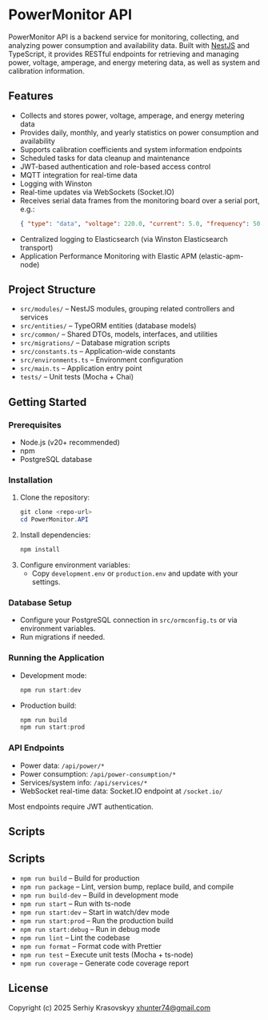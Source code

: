 # PowerMonitor API

PowerMonitor API is a backend service for monitoring, collecting, and analyzing power consumption and availability data. Built with [NestJS](https://nestjs.com/) and TypeScript, it provides RESTful endpoints for retrieving and managing power, voltage, amperage, and energy metering data, as well as system and calibration information.

## Features

- Collects and stores power, voltage, amperage, and energy metering data
- Provides daily, monthly, and yearly statistics on power consumption and availability
- Supports calibration coefficients and system information endpoints
- Scheduled tasks for data cleanup and maintenance
- JWT-based authentication and role-based access control
- MQTT integration for real-time data
- Logging with Winston
- Real-time updates via WebSockets (Socket.IO)
- Receives serial data frames from the monitoring board over a serial port, e.g.:
    ```json
    { "type": "data", "voltage": 220.0, "current": 5.0, "frequency": 50.0 }
    ```
- Centralized logging to Elasticsearch (via Winston Elasticsearch transport)
- Application Performance Monitoring with Elastic APM (elastic-apm-node)

## Project Structure

- `src/modules/` – NestJS modules, grouping related controllers and services
- `src/entities/` – TypeORM entities (database models)
- `src/common/` – Shared DTOs, models, interfaces, and utilities
- `src/migrations/` – Database migration scripts
- `src/constants.ts` – Application-wide constants
- `src/environments.ts` – Environment configuration
- `src/main.ts` – Application entry point
- `tests/` – Unit tests (Mocha + Chai)

## Getting Started

### Prerequisites

- Node.js (v20+ recommended)
- npm
- PostgreSQL database

### Installation

1. Clone the repository:
    ```powershell
    git clone <repo-url>
    cd PowerMonitor.API
    ```
2. Install dependencies:
    ```powershell
    npm install
    ```
3. Configure environment variables:
    - Copy `development.env` or `production.env` and update with your settings.

### Database Setup

- Configure your PostgreSQL connection in `src/ormconfig.ts` or via environment variables.
- Run migrations if needed.

### Running the Application

- Development mode:
    ```powershell
    npm run start:dev
    ```
- Production build:
    ```powershell
    npm run build
    npm run start:prod
    ```

### API Endpoints

- Power data: `/api/power/*`
- Power consumption: `/api/power-consumption/*`
- Services/system info: `/api/services/*`
- WebSocket real-time data: Socket.IO endpoint at `/socket.io/`

Most endpoints require JWT authentication.

## Scripts

## Scripts

- `npm run build` – Build for production
- `npm run package` – Lint, version bump, replace build, and compile
- `npm run build-dev` – Build in development mode
- `npm run start` – Run with ts-node
- `npm run start:dev` – Start in watch/dev mode
- `npm run start:prod` – Run the production build
- `npm run start:debug` – Run in debug mode
- `npm run lint` – Lint the codebase
- `npm run format` – Format code with Prettier
- `npm run test` – Execute unit tests (Mocha + ts-node)
- `npm run coverage` – Generate code coverage report

## License

Copyright (c) 2025 Serhiy Krasovskyy xhunter74@gmail.com
